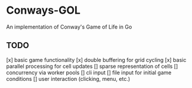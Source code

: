 # Conways-GOL
An implementation of Conway's Game of Life in Go

## TODO
[x] basic game functionality
[x] double buffering for grid cycling
[x] basic parallel processing for cell updates
[] sparse representation of cells
[] concurrency via worker pools
[] cli input
[] file input for initial game conditions
[] user interaction (clicking, menu, etc.)